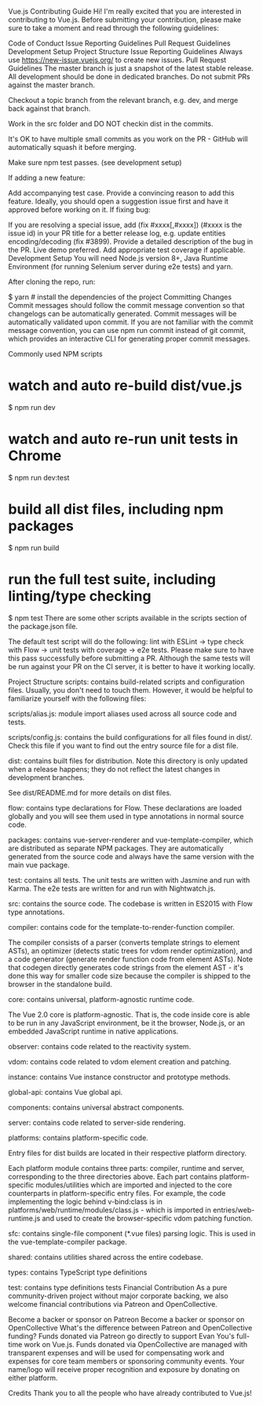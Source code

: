 Vue.js Contributing Guide
Hi! I'm really excited that you are interested in contributing to Vue.js. Before submitting your contribution, please make sure to take a moment and read through the following guidelines:

Code of Conduct
Issue Reporting Guidelines
Pull Request Guidelines
Development Setup
Project Structure
Issue Reporting Guidelines
Always use https://new-issue.vuejs.org/ to create new issues.
Pull Request Guidelines
The master branch is just a snapshot of the latest stable release. All development should be done in dedicated branches. Do not submit PRs against the master branch.

Checkout a topic branch from the relevant branch, e.g. dev, and merge back against that branch.

Work in the src folder and DO NOT checkin dist in the commits.

It's OK to have multiple small commits as you work on the PR - GitHub will automatically squash it before merging.

Make sure npm test passes. (see development setup)

If adding a new feature:

Add accompanying test case.
Provide a convincing reason to add this feature. Ideally, you should open a suggestion issue first and have it approved before working on it.
If fixing bug:

If you are resolving a special issue, add (fix #xxxx[,#xxxx]) (#xxxx is the issue id) in your PR title for a better release log, e.g. update entities encoding/decoding (fix #3899).
Provide a detailed description of the bug in the PR. Live demo preferred.
Add appropriate test coverage if applicable.
Development Setup
You will need Node.js version 8+, Java Runtime Environment (for running Selenium server during e2e tests) and yarn.

After cloning the repo, run:

$ yarn # install the dependencies of the project
Committing Changes
Commit messages should follow the commit message convention so that changelogs can be automatically generated. Commit messages will be automatically validated upon commit. If you are not familiar with the commit message convention, you can use npm run commit instead of git commit, which provides an interactive CLI for generating proper commit messages.

Commonly used NPM scripts
# watch and auto re-build dist/vue.js
$ npm run dev

# watch and auto re-run unit tests in Chrome
$ npm run dev:test

# build all dist files, including npm packages
$ npm run build

# run the full test suite, including linting/type checking
$ npm test
There are some other scripts available in the scripts section of the package.json file.

The default test script will do the following: lint with ESLint -> type check with Flow -> unit tests with coverage -> e2e tests. Please make sure to have this pass successfully before submitting a PR. Although the same tests will be run against your PR on the CI server, it is better to have it working locally.

Project Structure
scripts: contains build-related scripts and configuration files. Usually, you don't need to touch them. However, it would be helpful to familiarize yourself with the following files:

scripts/alias.js: module import aliases used across all source code and tests.

scripts/config.js: contains the build configurations for all files found in dist/. Check this file if you want to find out the entry source file for a dist file.

dist: contains built files for distribution. Note this directory is only updated when a release happens; they do not reflect the latest changes in development branches.

See dist/README.md for more details on dist files.

flow: contains type declarations for Flow. These declarations are loaded globally and you will see them used in type annotations in normal source code.

packages: contains vue-server-renderer and vue-template-compiler, which are distributed as separate NPM packages. They are automatically generated from the source code and always have the same version with the main vue package.

test: contains all tests. The unit tests are written with Jasmine and run with Karma. The e2e tests are written for and run with Nightwatch.js.

src: contains the source code. The codebase is written in ES2015 with Flow type annotations.

compiler: contains code for the template-to-render-function compiler.

The compiler consists of a parser (converts template strings to element ASTs), an optimizer (detects static trees for vdom render optimization), and a code generator (generate render function code from element ASTs). Note that codegen directly generates code strings from the element AST - it's done this way for smaller code size because the compiler is shipped to the browser in the standalone build.

core: contains universal, platform-agnostic runtime code.

The Vue 2.0 core is platform-agnostic. That is, the code inside core is able to be run in any JavaScript environment, be it the browser, Node.js, or an embedded JavaScript runtime in native applications.

observer: contains code related to the reactivity system.

vdom: contains code related to vdom element creation and patching.

instance: contains Vue instance constructor and prototype methods.

global-api: contains Vue global api.

components: contains universal abstract components.

server: contains code related to server-side rendering.

platforms: contains platform-specific code.

Entry files for dist builds are located in their respective platform directory.

Each platform module contains three parts: compiler, runtime and server, corresponding to the three directories above. Each part contains platform-specific modules/utilities which are imported and injected to the core counterparts in platform-specific entry files. For example, the code implementing the logic behind v-bind:class is in platforms/web/runtime/modules/class.js - which is imported in entries/web-runtime.js and used to create the browser-specific vdom patching function.

sfc: contains single-file component (*.vue files) parsing logic. This is used in the vue-template-compiler package.

shared: contains utilities shared across the entire codebase.

types: contains TypeScript type definitions

test: contains type definitions tests
Financial Contribution
As a pure community-driven project without major corporate backing, we also welcome financial contributions via Patreon and OpenCollective.

Become a backer or sponsor on Patreon
Become a backer or sponsor on OpenCollective
What's the difference between Patreon and OpenCollective funding?
Funds donated via Patreon go directly to support Evan You's full-time work on Vue.js. Funds donated via OpenCollective are managed with transparent expenses and will be used for compensating work and expenses for core team members or sponsoring community events. Your name/logo will receive proper recognition and exposure by donating on either platform.

Credits
Thank you to all the people who have already contributed to Vue.js!